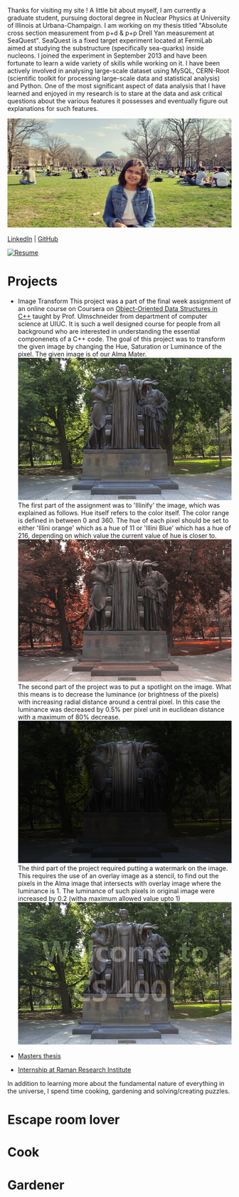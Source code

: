 Thanks for visiting my site ! A little bit about myself, I am currently a graduate student, pursuing doctoral degree in Nuclear Physics at University of Illinois at Urbana-Champaign. I am working on my thesis titled "Absolute cross section measurement from p+d & p+p Drell Yan measurement at SeaQuest". SeaQuest is a fixed target experiment located at FermiLab aimed at studying the substructure (specifically sea-quarks) inside nucleons. I joined the experiment in September 2013 and have been fortunate to learn a wide variety of skills while working on it. I have been actively involved in analysing large-scale dataset using MySQL, CERN-Root (scientific toolkit for processing large-scale data and statistical analysis) and Python. One of the most significant aspect of data analysis that I have learned and enjoyed in my research is to stare at the data and ask critical questions about the various features it possesses and eventually figure out explanations for such features.   

![me](./assets/20190406_163038.jpg)

[LinkedIn](https://www.linkedin.com/in/shivangiphy/) | [GitHub](https://github.com/shivangiphy) 

[![Resume](https://img.shields.io/badge/resume-Download-green?style=for-the-badge)](./assets/Shivangi_Prasad_Resume.pdf)

# Projects
* Image Transform
This project was a part of the final week assignment of an online course on Coursera on [Object-Oriented Data Structures in C++](https://www.coursera.org/learn/cs-fundamentals-1) taught by Prof. Ulmschneider from department of computer science at UIUC. It is such a well designed course for people from all background who are interested in understanding the essential componenets of a C++ code. 
The goal of this project was to transform the given image by changing the Hue, Saturation or Luminance of the pixel. The given image is of our Alma Mater.
![alma](./assets/alma.png)
The first part of the assignment was to 'Illinify' the image, which was explained as follows. Hue itself refers to the color itself. The color range is defined in between 0 and 360. The hue of each pixel should be set to either 'Illini orange' which as a hue of 11 or 'Illini Blue' which has a hue of 216, depending on which value the current value of hue is closer to. 
![illinify](./assets/out-illinify.png)
The second part of the project was to put a spotlight on the image. What this means is to decrease the luminance (or brightness of the pixels) with increasing radial distance around a central pixel. In this case the luminance was decreased by 0.5% per pixel unit in euclidean distance with a maximum of 80% decrease.
![spotlight](./assets/out-spotlight.png)
The third part of the project required putting a watermark on the image. This requires the use of an overlay image as a stencil, to find out the pixels in the Alma image that intersects with overlay image where the luminance is 1. The luminance of such pixels in original image were increased by 0.2 (witha maximum allowed value upto 1)
![watermark](./assets/out-watermark.png)

* [Masters thesis](./assets/projectreport_MScThesis.pdf)
* [Internship at Raman Research Institute](./assets/sz_rri.pdf)

In addition to learning more about the fundamental nature of everything in the universe, I spend time cooking, gardening and solving/creating puzzles.

# Escape room lover

# Cook

# Gardener
